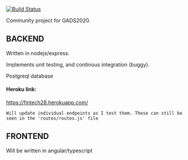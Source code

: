 [![Build Status](https://travis-ci.org/Fintech28/fintech28.svg?branch=checkers)](https://travis-ci.org/Fintech28/fintech28)

Community project for GADS2020.

## BACKEND

Written in nodejs/express.

Implements unit testing, and continous integration (buggy).

Postgreql database

#### Heroku link:
https://fintech28.herokuapp.com/

```
Will update individual endpoints as I test them. These can still be seen in the 'routes/routes.js' file
```

## FRONTEND

Will be written in angular/typescript